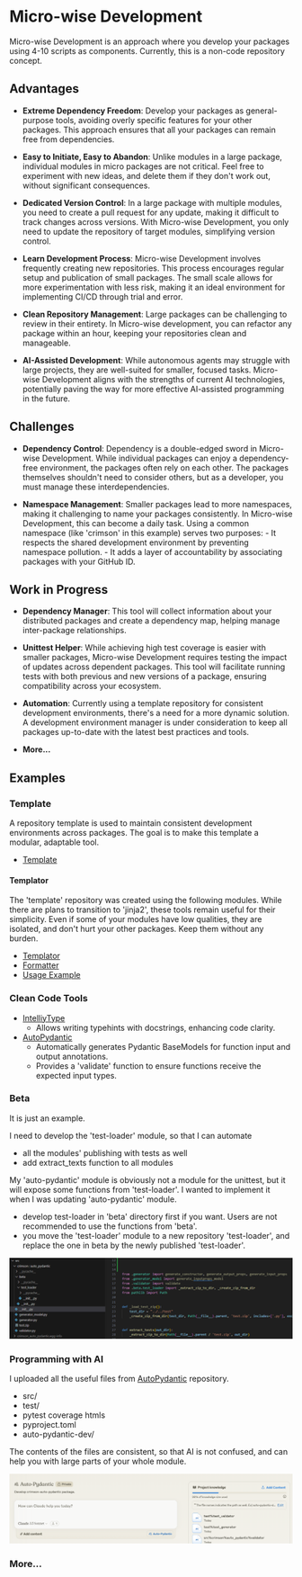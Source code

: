 # Micro-wise Development

Micro-wise Development is an approach where you develop your packages using 4-10 scripts as components. Currently, this is a non-code repository concept.

## Advantages

- **Extreme Dependency Freedom**: 
    Develop your packages as general-purpose tools, avoiding overly specific features for your other packages. This approach ensures that all your packages can remain free from dependencies.

- **Easy to Initiate, Easy to Abandon**: 
    Unlike modules in a large package, individual modules in micro packages are not critical. Feel free to experiment with new ideas, and delete them if they don't work out, without significant consequences.

- **Dedicated Version Control**: 
    In a large package with multiple modules, you need to create a pull request for any update, making it difficult to track changes across versions. With Micro-wise Development, you only need to update the repository of target modules, simplifying version control.

- **Learn Development Process**: 
    Micro-wise Development involves frequently creating new repositories. This process encourages regular setup and publication of small packages. The small scale allows for more experimentation with less risk, making it an ideal environment for implementing CI/CD through trial and error.

- **Clean Repository Management**: 
    Large packages can be challenging to review in their entirety. In Micro-wise development, you can refactor any package within an hour, keeping your repositories clean and manageable.

- **AI-Assisted Development**: 
    While autonomous agents may struggle with large projects, they are well-suited for smaller, focused tasks. Micro-wise Development aligns with the strengths of current AI technologies, potentially paving the way for more effective AI-assisted programming in the future.

## Challenges

- **Dependency Control**: 
    Dependency is a double-edged sword in Micro-wise Development. While individual packages can enjoy a dependency-free environment, the packages often rely on each other. The packages themselves shouldn't need to consider others, but as a developer, you must manage these interdependencies.

- **Namespace Management**: 
    Smaller packages lead to more namespaces, making it challenging to name your packages consistently. In Micro-wise Development, this can become a daily task. Using a common namespace (like 'crimson' in this example) serves two purposes:
        - It respects the shared development environment by preventing namespace pollution.
        - It adds a layer of accountability by associating packages with your GitHub ID.

## Work in Progress

- **Dependency Manager**: 
    This tool will collect information about your distributed packages and create a dependency map, helping manage inter-package relationships.

- **Unittest Helper**: 
    While achieving high test coverage is easier with smaller packages, Micro-wise Development requires testing the impact of updates across dependent packages. This tool will facilitate running tests with both previous and new versions of a package, ensuring compatibility across your ecosystem.

- **Automation**: 
    Currently using a template repository for consistent development environments, there's a need for a more dynamic solution. A development environment manager is under consideration to keep all packages up-to-date with the latest best practices and tools.

- **More...**

## Examples

### Template

A repository template is used to maintain consistent development environments across packages. The goal is to make this template a modular, adaptable tool.

- [Template](https://github.com/crimson206/template)

#### Templator

The 'template' repository was created using the following modules. While there are plans to transition to 'jinja2', these tools remain useful for their simplicity. Even if some of your modules have low qualities, they are isolated, and don't hurt your other packages. Keep them without any burden.

- [Templator](https://github.com/crimson206/templator)
- [Formatter](https://github.com/crimson206/formatter)
- [Usage Example](https://github.com/crimson206/template/blob/main/generate_toml.py)

### Clean Code Tools

- [IntelliyType](https://github.com/crimson206/intelli-type)
    - Allows writing typehints with docstrings, enhancing code clarity.
- [AutoPydantic](https://github.com/crimson206/auto-pydantic)
    - Automatically generates Pydantic BaseModels for function input and output annotations.
    - Provides a 'validate' function to ensure functions receive the expected input types.

### Beta

It is just an example.

I need to develop the 'test-loader' module, so that I can automate

- all the modules' publishing with tests as well
- add extract_texts function to all modules

My 'auto-pydantic' module is obviously not a module for the unittest, but it will expose some functions from 'test-loader'.
I wanted to implement it when I was updating 'auto-pydantic' module.

- develop test-loader in 'beta' directory first if you want. Users are not recommended to use the functions from 'beta'.
- you move the 'test-loader' module to a new repository 'test-loader', and replace the one in beta by the newly published 'test-loader'.


![beta](static/beta.png)



### Programming with AI

I uploaded all the useful files from [AutoPydantic](https://github.com/crimson206/auto-pydantic) repository.

- src/
- test/
- pytest coverage htmls
- pyproject.toml
- auto-pydantic-dev/

The contents of the files are consistent, so that AI is not confused, and can help you with large parts of your whole module.

![sonnet_projects](static/sonnet_projects.png)

### More...